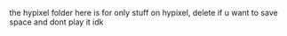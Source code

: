 the hypixel folder here is for only stuff on hypixel, delete if u want to save space and dont play it idk 
